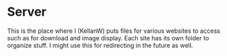 # Server
This is the place where I (KellanW) puts files for various websites to access such as for download and image display. 
Each site has its own folder to organize stuff. 
I might use this for redirecting in the future as well. 
